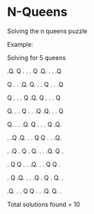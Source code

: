 # N-Queens
Solving the n queens puzzle

Example:

Solving for 5 queens

 .Q. 
Q . .
 . Q 
.Q. .
 . .Q

 Q . 
. .Q.
Q. . 
. Q .
 . .Q

 Q . 
. . Q
 .Q. 
Q . .
 . Q 

Q. . 
. Q .
 . .Q
.Q. .
 . Q 

Q. . 
. .Q.
 Q . 
. . Q
 .Q. 

 . .Q
.Q. .
 . Q 
Q . .
 .Q. 

 . .Q
. Q .
Q. . 
. .Q.
 Q . 

 . Q 
Q . .
 .Q. 
. . Q
 Q . 

 . Q 
.Q. .
 . .Q
. Q .
Q. . 

 .Q. 
. . Q
 Q . 
. .Q.
Q. . 

Total solutions found = 10 
